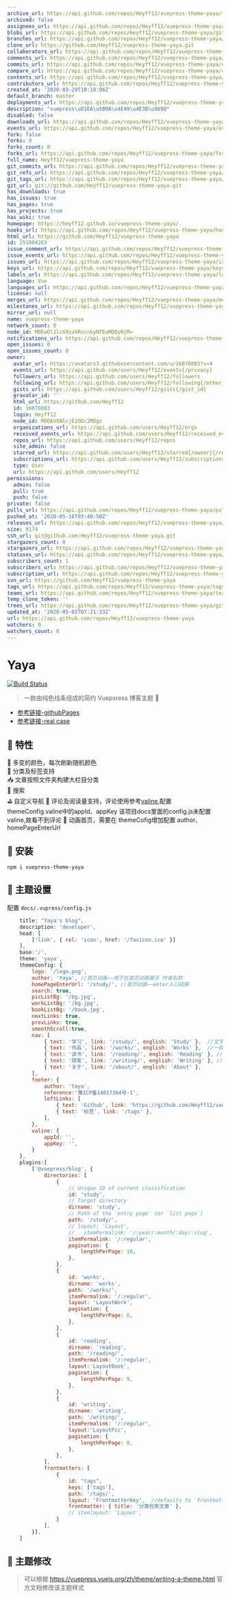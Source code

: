 ```yaml
---
archive_url: https://api.github.com/repos/Heyff12/vuepress-theme-yaya/{archive_format}{/ref}
archived: false
assignees_url: https://api.github.com/repos/Heyff12/vuepress-theme-yaya/assignees{/user}
blobs_url: https://api.github.com/repos/Heyff12/vuepress-theme-yaya/git/blobs{/sha}
branches_url: https://api.github.com/repos/Heyff12/vuepress-theme-yaya/branches{/branch}
clone_url: https://github.com/Heyff12/vuepress-theme-yaya.git
collaborators_url: https://api.github.com/repos/Heyff12/vuepress-theme-yaya/collaborators{/collaborator}
comments_url: https://api.github.com/repos/Heyff12/vuepress-theme-yaya/comments{/number}
commits_url: https://api.github.com/repos/Heyff12/vuepress-theme-yaya/commits{/sha}
compare_url: https://api.github.com/repos/Heyff12/vuepress-theme-yaya/compare/{base}...{head}
contents_url: https://api.github.com/repos/Heyff12/vuepress-theme-yaya/contents/{+path}
contributors_url: https://api.github.com/repos/Heyff12/vuepress-theme-yaya/contributors
created_at: '2020-03-29T10:19:06Z'
default_branch: master
deployments_url: https://api.github.com/repos/Heyff12/vuepress-theme-yaya/deployments
description: "vuepress\u81EA\u5B9A\u4E49\u4E3B\u9898"
disabled: false
downloads_url: https://api.github.com/repos/Heyff12/vuepress-theme-yaya/downloads
events_url: https://api.github.com/repos/Heyff12/vuepress-theme-yaya/events
fork: false
forks: 0
forks_count: 0
forks_url: https://api.github.com/repos/Heyff12/vuepress-theme-yaya/forks
full_name: Heyff12/vuepress-theme-yaya
git_commits_url: https://api.github.com/repos/Heyff12/vuepress-theme-yaya/git/commits{/sha}
git_refs_url: https://api.github.com/repos/Heyff12/vuepress-theme-yaya/git/refs{/sha}
git_tags_url: https://api.github.com/repos/Heyff12/vuepress-theme-yaya/git/tags{/sha}
git_url: git://github.com/Heyff12/vuepress-theme-yaya.git
has_downloads: true
has_issues: true
has_pages: true
has_projects: true
has_wiki: true
homepage: https://heyff12.github.io/vuepress-theme-yaya/.
hooks_url: https://api.github.com/repos/Heyff12/vuepress-theme-yaya/hooks
html_url: https://github.com/Heyff12/vuepress-theme-yaya
id: 251004263
issue_comment_url: https://api.github.com/repos/Heyff12/vuepress-theme-yaya/issues/comments{/number}
issue_events_url: https://api.github.com/repos/Heyff12/vuepress-theme-yaya/issues/events{/number}
issues_url: https://api.github.com/repos/Heyff12/vuepress-theme-yaya/issues{/number}
keys_url: https://api.github.com/repos/Heyff12/vuepress-theme-yaya/keys{/key_id}
labels_url: https://api.github.com/repos/Heyff12/vuepress-theme-yaya/labels{/name}
language: Vue
languages_url: https://api.github.com/repos/Heyff12/vuepress-theme-yaya/languages
license: null
merges_url: https://api.github.com/repos/Heyff12/vuepress-theme-yaya/merges
milestones_url: https://api.github.com/repos/Heyff12/vuepress-theme-yaya/milestones{/number}
mirror_url: null
name: vuepress-theme-yaya
network_count: 0
node_id: MDEwOlJlcG9zaXRvcnkyNTEwMDQyNjM=
notifications_url: https://api.github.com/repos/Heyff12/vuepress-theme-yaya/notifications{?since,all,participating}
open_issues: 0
open_issues_count: 0
owner:
  avatar_url: https://avatars3.githubusercontent.com/u/16876083?v=4
  events_url: https://api.github.com/users/Heyff12/events{/privacy}
  followers_url: https://api.github.com/users/Heyff12/followers
  following_url: https://api.github.com/users/Heyff12/following{/other_user}
  gists_url: https://api.github.com/users/Heyff12/gists{/gist_id}
  gravatar_id: ''
  html_url: https://github.com/Heyff12
  id: 16876083
  login: Heyff12
  node_id: MDQ6VXNlcjE2ODc2MDgz
  organizations_url: https://api.github.com/users/Heyff12/orgs
  received_events_url: https://api.github.com/users/Heyff12/received_events
  repos_url: https://api.github.com/users/Heyff12/repos
  site_admin: false
  starred_url: https://api.github.com/users/Heyff12/starred{/owner}{/repo}
  subscriptions_url: https://api.github.com/users/Heyff12/subscriptions
  type: User
  url: https://api.github.com/users/Heyff12
permissions:
  admin: false
  pull: true
  push: false
private: false
pulls_url: https://api.github.com/repos/Heyff12/vuepress-theme-yaya/pulls{/number}
pushed_at: '2020-05-16T03:40:50Z'
releases_url: https://api.github.com/repos/Heyff12/vuepress-theme-yaya/releases{/id}
size: 9174
ssh_url: git@github.com:Heyff12/vuepress-theme-yaya.git
stargazers_count: 0
stargazers_url: https://api.github.com/repos/Heyff12/vuepress-theme-yaya/stargazers
statuses_url: https://api.github.com/repos/Heyff12/vuepress-theme-yaya/statuses/{sha}
subscribers_count: 1
subscribers_url: https://api.github.com/repos/Heyff12/vuepress-theme-yaya/subscribers
subscription_url: https://api.github.com/repos/Heyff12/vuepress-theme-yaya/subscription
svn_url: https://github.com/Heyff12/vuepress-theme-yaya
tags_url: https://api.github.com/repos/Heyff12/vuepress-theme-yaya/tags
teams_url: https://api.github.com/repos/Heyff12/vuepress-theme-yaya/teams
temp_clone_token: ''
trees_url: https://api.github.com/repos/Heyff12/vuepress-theme-yaya/git/trees{/sha}
updated_at: '2020-05-02T07:21:33Z'
url: https://api.github.com/repos/Heyff12/vuepress-theme-yaya
watchers: 0
watchers_count: 0
---
```


# Yaya

[![Build Status](https://travis-ci.org/Heyff12/vuepress-theme-yaya.svg?branch=master)](https://travis-ci.org/Heyff12/vuepress-theme-yaya) 

> 一款由纯色线条组成的简约 Vuepsress 博客主题  🎊    
* [参考链接-githubPages](https://heyff12.github.io/vuepress-theme-yaya/)  
* [参考链接-real case](http://vuepressyaya.yaya12.com/)  


## 🏁 特性
🌈 多变的颜色，每次刷新随机颜色  
🚩 分类及标签支持  
📥 文章按照文件夹构建大栏目分类  
👾 搜索  
⛳️ 自定义导航 
🚧 评论及阅读量支持，评论使用参考[valine](https://valine.js.org/),配置themeConfig.valine中的appId、appKey
   该项目docs里面的config.js未配置valine,故看不到评论
🌈 动画首页，需要在 themeCofig增加配置  author、homePageEnterUrl


## 🚧 安装

```
npm i vuepress-theme-yaya
```

## 🔧 主题设置

配置 `docs/.vupress/config.js`

```js
    title: "Yaya's blog",
    description: 'developer',
    head: [
        ['link', { rel: 'icon', href: '/favicon.ico' }]
    ],
    base:'/',
    theme: 'yaya',
    themeConfig: {
        logo: '/logo.png',
        author: 'Yaya', //首页动画——用于在首页动画展示 作者名称
        homePageEnterUrl: '/study/', //首页动画——enter入口链接
        search: true,
        picListBg: '/bg.jpg',
        workListBg: '/bg.jpg',
        bookListBg: '/book.jpg',
        nextLinks: true,
        prevLinks: true,
        smoothScroll:true,
        nav: [
            { text: '学习', link: '/study/', english: 'Study' },  //文字列表
            { text: '作品', link: '/works/', english: 'Works' },  //一排两图列表
            { text: '读书', link: '/reading/', english: 'Reading' }, //一排三图列表
            { text: '随笔', link: '/writing/', english: 'Writing' }, //右侧有小图片列表
            { text: '关于', link: '/about/', english: 'About' },
        ],
        footer: {
            author: 'Yaya',
            reference:'豫ICP备14017364号-1',
            leftLinks: [
                { text: 'Github', link: 'https://github.com/Heyff12/vuepress-blog-yaya' },
                { text: '标签', link: '/tags' },
            ],
        },
        valine: {
            appId: '',
            appKey: '',
        }
    },
    plugins:[
        ['@vuepress/blog', {
            directories: [
                {
                    // Unique ID of current classification
                    id: 'study',
                    // Target directory
                    dirname: 'study',
                    // Path of the `entry page` (or `list page`)
                    path: '/study/',
                    // layout: 'Layout',
                    //   itemPermalink: '/:year/:month/:day/:slug',
                    itemPermalink: '/:regular',
                    pagination: {
                        lengthPerPage: 10,
                    },
                },
                {
                    id: 'works',
                    dirname: 'works',
                    path: '/works/',
                    itemPermalink: '/:regular',
                    layout: 'LayoutWork',
                    pagination: {
                        lengthPerPage: 6,
                    },
                },
                {
                    id: 'reading',
                    dirname: 'reading',
                    path: '/reading/',
                    itemPermalink: '/:regular',
                    layout:'LayoutBook',
                    pagination: {
                        lengthPerPage: 9,
                    },
                },
                {
                    id: 'writing',
                    dirname: 'writing',
                    path: '/writing/',
                    itemPermalink: '/:regular',
                    layout:'LayoutPic',
                    pagination: {
                        lengthPerPage: 8,
                    },
                },
            ],
            frontmatters: [
                {
                    id: "tags",
                    keys: ['tags'],
                    path: '/tags/',
                    layout: 'FrontmatterKey',  //defaults to `FrontmatterKey.vue`
                    frontmatter: { title: '分类检索文章' },
                    // itemlayout: 'Layout',
                }
            ],
        }],
    ]
```

## 🔧 主题修改  

> 可以根据 https://vuepress.vuejs.org/zh/theme/writing-a-theme.html 官方文档修改该主题样式   



